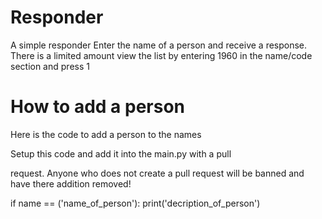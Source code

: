 # Responder

A simple responder Enter the name of a person and receive a response. There is a limited amount view the list by entering 1960 in the name/code section and press 1



# How to add a person

Here is the code to add a person to the names

Setup this code and add it into the main.py with a pull 

request. Anyone who does not create a pull request will be banned and have there addition removed!

if name == ('name_of_person'):
  print('decription_of_person')
